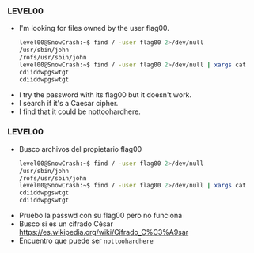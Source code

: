 ### LEVEL00
- I'm looking for files owned by the user flag00.
    ```bash
    level00@SnowCrash:~$ find / -user flag00 2>/dev/null
    /usr/sbin/john
    /rofs/usr/sbin/john
    level00@SnowCrash:~$ find / -user flag00 2>/dev/null | xargs cat
    cdiiddwpgswtgt
    cdiiddwpgswtgt
    ```
- I try the password with its flag00 but it doesn't work.
- I search if it's a Caesar cipher.
- I find that it could be nottoohardhere.

### LEVEL00
- Busco archivos del propietario flag00
    ```bash
    level00@SnowCrash:~$ find / -user flag00 2>/dev/null
    /usr/sbin/john
    /rofs/usr/sbin/john
    level00@SnowCrash:~$ find / -user flag00 2>/dev/null | xargs cat
    cdiiddwpgswtgt
    cdiiddwpgswtgt
    ```
- Pruebo la passwd con su flag00 pero no funciona
- Busco si es un cifrado César https://es.wikipedia.org/wiki/Cifrado_C%C3%A9sar
- Encuentro que puede ser `nottoohardhere`

